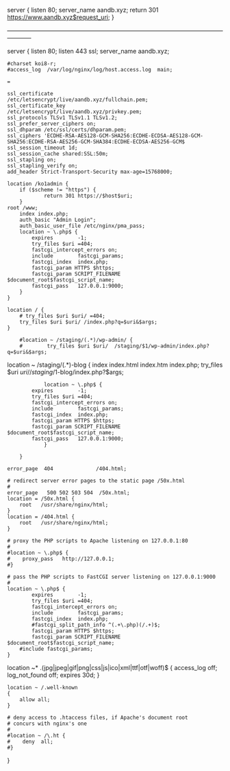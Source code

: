 server {
    listen 80;
    server_name  aandb.xyz;
    return 301 https://www.aandb.xyz$request_uri;
}

————————————————————————————————————————

server {
    listen	 80;
    listen	 443 ssl;
    server_name  aandb.xyz;

    #charset koi8-r;
    #access_log  /var/log/nginx/log/host.access.log  main;

    =

    ssl_certificate             /etc/letsencrypt/live/aandb.xyz/fullchain.pem;
    ssl_certificate_key         /etc/letsencrypt/live/aandb.xyz/privkey.pem;
    ssl_protocols TLSv1 TLSv1.1 TLSv1.2;
    ssl_prefer_server_ciphers on;
    ssl_dhparam /etc/ssl/certs/dhparam.pem;
    ssl_ciphers 'ECDHE-RSA-AES128-GCM-SHA256:ECDHE-ECDSA-AES128-GCM-SHA256:ECDHE-RSA-AES256-GCM-SHA384:ECDHE-ECDSA-AES256-GCM$
    ssl_session_timeout 1d;
    ssl_session_cache shared:SSL:50m;
    ssl_stapling on;
    ssl_stapling_verify on;
    add_header Strict-Transport-Security max-age=15768000;

    location /ko1admin {
        if ($scheme != "https") {
                return 301 https://$host$uri;
        }
	root /www;
        index index.php;
        auth_basic "Admin Login";
        auth_basic_user_file /etc/nginx/pma_pass;
        location ~ \.php$ {
            expires        -1;
            try_files $uri =404;
            fastcgi_intercept_errors on;
            include        fastcgi_params;
            fastcgi_index  index.php;
            fastcgi_param HTTPS $https;
            fastcgi_param SCRIPT_FILENAME $document_root$fastcgi_script_name;
            fastcgi_pass   127.0.0.1:9000;
        }
    }

    location / {
        # try_files $uri $uri/ =404;
        try_files $uri $uri/ /index.php?q=$uri&$args;
    }

     	#location ~ /staging/(.*)/wp-admin/ {
        #        try_files $uri $uri/  /staging/$1/wp-admin/index.php?q=$uri&$args;
location ~ /staging/(.*)-blog {
                index   index.html index.htm index.php;
                try_files $uri $uri/ /staging/$1-blog/index.php?$args;

                location ~ \.php$ {
            expires        -1;
            try_files $uri =404;
            fastcgi_intercept_errors on;
            include        fastcgi_params;
            fastcgi_index  index.php;
            fastcgi_param HTTPS $https;
            fastcgi_param SCRIPT_FILENAME $document_root$fastcgi_script_name;
            fastcgi_pass   127.0.0.1:9000;
                }

        }

    error_page  404              /404.html;

    # redirect server error pages to the static page /50x.html
    #
    error_page   500 502 503 504  /50x.html;
    location = /50x.html {
        root   /usr/share/nginx/html;
    }
    location = /404.html {
        root   /usr/share/nginx/html;
    }

    # proxy the PHP scripts to Apache listening on 127.0.0.1:80
    #
    #location ~ \.php$ {
    #    proxy_pass   http://127.0.0.1;
    #}

    # pass the PHP scripts to FastCGI server listening on 127.0.0.1:9000
    #
    location ~ \.php$ {
            expires        -1;
            try_files $uri =404;
            fastcgi_intercept_errors on;
            include        fastcgi_params;
            fastcgi_index  index.php;
            #fastcgi_split_path_info ^(.+\.php)(/.+)$;
            fastcgi_param HTTPS $https;
            fastcgi_param SCRIPT_FILENAME $document_root$fastcgi_script_name;
        #include fastcgi_params;
    }
 location ~* \.(jpg|jpeg|gif|png|css|js|ico|xml|ttf|otf|woff)$ {
         access_log        off;
         log_not_found     off;
         expires           30d;
     }

    location ~ /.well-known
    {
        allow all;
    }

    # deny access to .htaccess files, if Apache's document root
    # concurs with nginx's one
    #
    #location ~ /\.ht {
    #    deny  all;
    #}
}

